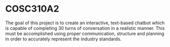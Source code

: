 # COSC310A2
The goal of this project is to create an interactive, text-based chatbot which is capable of completing 30 turns of conversation in a realistic manner. This must be accomplished using proper communication, structure and planning in order to accurately represent the industry standards.
